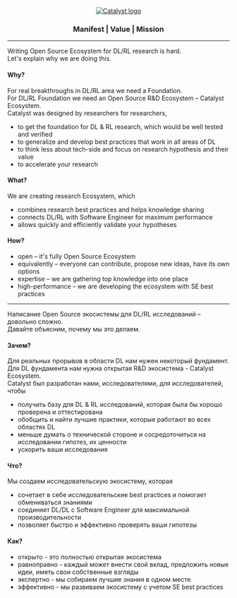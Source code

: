 <div align="center">

[![Catalyst logo](https://raw.githubusercontent.com/catalyst-team/catalyst-pics/master/pics/catalyst_logo.png)](https://github.com/catalyst-team/catalyst)

### Manifest | Value | Mission
</div>

-----

Writing Open Source Ecosystem for DL/RL research is hard.<br/>
Let's explain why we are doing this.

#### Why? 
For real breakthroughs in DL/RL area we need a Foundation.<br/>
For DL/RL Foundation we need an Open Source R&D Ecosystem – Catalyst Ecosystem.<br/>
Catalyst was designed by researchers for researchers,
- to get the foundation for DL & RL research, which would be well tested and verified
- to generalize and develop best practices that work in all areas of DL
- to think less about tech-side and focus on research hypothesis and their value
- to accelerate your research

#### What?
We are creating research Ecosystem, which
- combines research best practices and helps knowledge sharing
- connects DL/RL with Software Engineer for maximum performance
- allows quickly and efficiently validate your hypotheses

#### How?
- open – it's fully Open Source Ecosystem
- equivalently – everyone can contribute, propose new ideas, have its own options
- expertise – we are gathering top knowledge into one place
- high-performance – we are developing the ecosystem with SE best practices

-----

Написание Open Source экосистемы для DL/RL исследований – довольно сложно.<br/>
Давайте объясним, почему мы это делаем.

#### Зачем?
Для реальных прорывов в области DL нам нужен некоторый фундамент.<br/>
Для DL фундамента нам нужна открытая R&D экосистема - Catalyst Ecosystem.<br/>
Catalyst был разработан нами, исследователями, для исследователей, чтобы
- получить базу для DL & RL исследований, которая была бы хорошо проверена и оттестирована
- обобщить и найти лучшие практики, которые работают во всех областях DL
- меньше думать о технической стороне и сосредоточиться на исследовании гипотез, их ценности
- ускорить ваши исследования

#### Что?
Мы создаем исследовательскую экосистему, которая
- сочетает в себе исследовательские best practices и помогает обмениваться знаниями
- соединяет DL/DL с Software Engineer для максимальной производительности
- позволяет быстро и эффективно проверять ваши гипотезы

#### Как?
- открыто - это полностью открытая экосистема
- равноправно - каждый может внести свой вклад, предложить новые идеи, иметь свои собственные взгляды
- экспертно - мы собираем лучшие знания в одном месте
- эффективно - мы развиваем экосистему с учетом SE best practices
